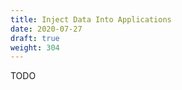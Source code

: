 ```yaml
---
title: Inject Data Into Applications
date: 2020-07-27
draft: true
weight: 304
---
```

<!-- overview -->
TODO
<!-- body -->
